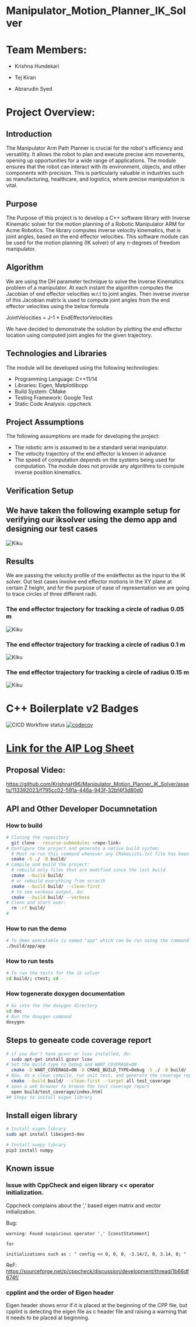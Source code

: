 # Manipulator_Motion_Planner_IK_Solver

# Team Members:

- Krishna Hundekari

- Tej Kiran
  
- Abrarudin Syed

# Project Overview:

## Introduction
The Manipulator Arm Path Planner is crucial for the robot's efficiency and versatility. It allows the
robot to plan and execute precise arm movements, opening up opportunities for a wide range of
applications. The module ensures that the robot can interact with its environment, objects, and other
components with precision. This is particularly valuable in industries such as manufacturing,
healthcare, and logistics, where precise manipulation is vital.

## Purpose
The Purpose of this project is to develop a C++ software library with Inverse Kinematic solver for the
motion planning of a Robotic Manipulator ARM for Acme Robotics. The library computes inverse
velocity kinematics, that is joint angles, based on the end effector velocities.
This software module can be used for the motion planning (IK solver) of any n-degrees of freedom
manipulator.

## Algorithm
We are using the DH parameter technique to solve the Inverse Kinematics problem of a manipulator.
At each instant the algorithm computes the Jacobian of end effector velocities w.r.t to joint angles.
Then inverse inverse of this Jacobian matrix is used to compute joint angles from the end effector
velocities using the below formula

  JointVelocities = J-1 * EndEffectorVelocities

We have decided to demonstrate the solution by plotting the end effector location using computed
joint angles for the given trajectory.

## Technologies and Libraries
The module will be developed using the following technologies:
- Programming Language: C++11/14
- Libraries: Eigen, Matplotlibcpp
- Build System: CMake
- Testing Framework: Google Test
- Static Code Analysis: cppcheck

## Project Assumptions
The following assumptions are made for developing the project:
- The robotic arm is assumed to be a standard serial manipulator.
- The velocity trajectory of the end effector is known in advance
- The speed of computation depends on the systems being used for computation. The module
does not provide any algorithms to compute inverse position kinematics.


## Verification Setup

## We have taken the following example setup for verifying our iksolver using the demo app and designing our test cases

![Kiku](reference_images/demo_validation_setup.jpeg)


## Results

We are passing the velocity profile of the endeffector as the input to the IK solver. Out test cases involve end effector motions in the XY plane at certain Z height, and for the purpose of ease of representation we are going to trace circles of three different radii.

### The end effector trajectory for tracking a circle of radius 0.05 m

![Kiku](reference_images/result_radius_0_05.png)

### The end effector trajectory for tracking a circle of radius 0.1 m
![Kiku](reference_images/result_radius_0_1.png)

### The end effector trajectory for tracking a circle of radius 0.15 m
![Kiku](reference_images/result_radius_0_15.png)




# C++ Boilerplate v2 Badges
![CICD Workflow status](https://github.com/KrishnaH96/Manipulator_Motion_Planner_IK_Solver/actions/workflows/run-unit-test-and-upload-codecov.yml/badge.svg) [![codecov](https://codecov.io/gh/KrishnaH96/Manipulator_Motion_Planner_IK_Solver/branch/main/graph/badge.svg)](https://codecov.io/gh/KrishnaH96/Manipulator_Motion_Planner_IK_Solver)


# [Link for the AIP Log Sheet](https://docs.google.com/spreadsheets/d/13-OB5Zy51qPaeGvC6LTy-5HckD2iuU5O/edit?usp=sharing&ouid=116812388978309632579&rtpof=true&sd=true)


## Proposal Video:

https://github.com/KrishnaH96/Manipulator_Motion_Planner_IK_Solver/assets/113392023/f795cc02-591a-446a-943f-32bf4f3d80d0


## API and Other Developer Documnetation


### How to build
``` bash
# Cloning the repository
  git clone --recurse-submodules <repo-link>
# Configure the project and generate a native build system:
  # Must re-run this command whenever any CMakeLists.txt file has been changed.
  cmake -S ./ -B build/
# Compile and build the project:
  # rebuild only files that are modified since the last build
  cmake --build build/
  # or rebuild everything from scracth
  cmake --build build/ --clean-first
  # to see verbose output, do:
  cmake --build build/ --verbose
# Clean and start over:
  rm -rf build/
#
```
### How to run the demo
```bash
# To demo executable is named "app" which can be run using the command
./build/app/app
```

### How to run tests
```bash
# To run the tests for the ik solver
cd build/; ctest; cd -
```

### How togenerate doxygen documentation
```bash
# Go into the the doxygen directory
cd doc 
# Run the doxygen command
doxygen
```

## Steps to geneate code coverage report
```bash
# if you don't have gcovr or lcov installed, do:
  sudo apt-get install gcovr lcov
# Set the build type to Debug and WANT_COVERAGE=ON
  cmake -D WANT_COVERAGE=ON -D CMAKE_BUILD_TYPE=Debug -S ./ -B build/
# Now, do a clean compile, run unit test, and generate the coverage report
  cmake --build build/ --clean-first --target all test_coverage
# open a web browser to browse the test coverage report
  open build/test_coverage/index.html
## Steps to install eigen library
```


## Install eigen library
```bash
# Install eigen library
sudo apt install libeigen3-dev

# Install numpy library
pip3 install numpy
```


## Known issue
### Issue with CppCheck and eigen library << operator initialization.
Cppcheck complains about the ',' based eigen matrix and vector initialization.

Bug:
```
warning: Found suspicious operator ',' [constStatement] 

for

initializations such as : " config << 0, 0, 0, -3.14/2, 0, 3.14, 0; "
```


ReF: https://sourceforge.net/p/cppcheck/discussion/development/thread/1b66df674f/

### cpplint and the order of Eigen header

Eigen header shows error if it is placed at the beginning of the CPP file, but cpplint is detecting the eigen file as c header file and raising a warning that it needs to be placed at beginning.


